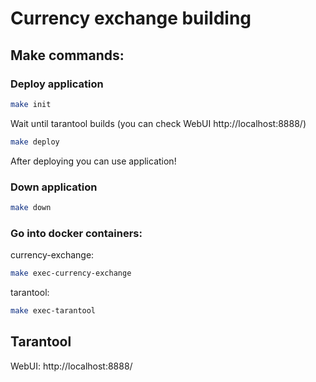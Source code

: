 # Currency exchange building

## Make commands:
### Deploy application

```bash
make init
```

Wait until tarantool builds (you can check WebUI http://localhost:8888/)

```bash
make deploy
```

After deploying you can use application!

### Down application

```bash
make down
```

### Go into docker containers:

currency-exchange:
```bash
make exec-currency-exchange
```

tarantool:
```bash
make exec-tarantool
```

## Tarantool

WebUI: http://localhost:8888/
